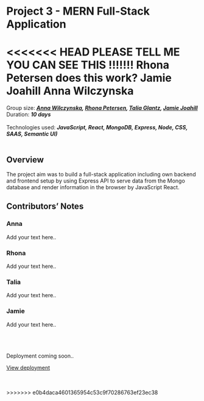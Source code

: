 # Project 3 - MERN Full-Stack Application

<<<<<<< HEAD
PLEASE TELL ME YOU CAN SEE THIS !!!!!!!
Rhona Petersen
does this work?
Jamie Joahill
Anna Wilczynska
=======
Group size: ***[Anna Wilczynska](https://github.com/anwilcz), [Rhona Petersen](https:///github.com/rhonabpetersen), [Talia Glantz](https:///github.com/taliaglantz), [Jamie Joahill](https:///github.com/JamieJoahill)*** 
</br>
Duration: ***10 days***
</br>
</br>
Technologies used: ***JavaScript, React, MongoDB, Express, Node, CSS, SAAS, Semantic UI)***
</br>
</br>


## Overview

The project aim was to build a full-stack application including own backend and frontend setup by using Express API to serve data from the Mongo database and render information in the browser by JavaScript React.

## Contributors’ Notes

### Anna
Add your text here..

### Rhona
Add your text here..

### Talia
Add your text here..

### Jamie
Add your text here..

</br>
</br>
</br>
Deployment coming soon.. 

[ View deployment ](http://)

</br>
</br>
>>>>>>> e0b4daca4601365954c53c9f70286763ef23ec38
